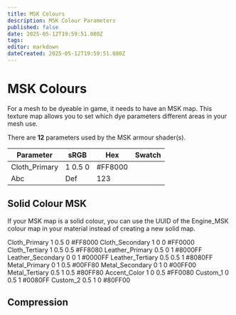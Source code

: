 ```yaml
---
title: MSK Colours
description: MSK Colour Parameters
published: false
date: 2025-05-12T19:59:51.080Z
tags: 
editor: markdown
dateCreated: 2025-05-12T19:59:51.080Z
---
```


# MSK Colours
For a mesh to be dyeable in game, it needs to have an MSK map. This texture map allows you to set which dye parameters different areas in your mesh use. 

There are **12** parameters used by the MSK armour shader(s).

| Parameter | sRGB | Hex | Swatch
|----------|----------|----------|----------|
|Cloth_Primary|1 0.5 0|#FF8000||
| Abc      | Def      | 123      |

## Solid Colour MSK
If your MSK map is a solid colour, you can use the UUID of the Engine_MSK colour map in your material instead of creating a new solid map.

Cloth_Primary 	1 0.5 0 	#FF8000
Cloth_Secondary 	1 0 0 	#FF0000
Cloth_Tertiary 	1 0.5 0.5 	#FF8080
Leather_Primary 	0.5 0 1 	#8000FF
Leather_Secondary 	0 0 1 	#0000FF
Leather_Tertiary 	0.5 0.5 1 	#8080FF
Metal_Primary 	0 1 0.5 	#00FF80
Metal_Secondary 	0 1 0 	#00FF00
Metal_Tertiary 	0.5 1 0.5 	#80FF80
Accent_Color 	1 0 0.5 	#FF0080
Custom_1 	0 0.5 1 	#0080FF
Custom_2 	0.5 1 0 	#80FF00

## Compression



